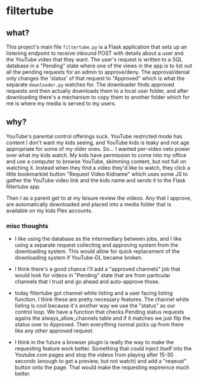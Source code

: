 # filtertube

## what? 

This project's main file `filtertube.py` is a Flask application that sets up an listening endpoint to receive inbound POST with details about a user and the YouTube video that they want.  The user's request is written to a SQL database in a "Pending" state where one of the views in the app is to list out all the pending requests for an admin to approve/deny.   The approval/denial only changes the 'status' of that request to "Approved"  which is what the separate `downloader.py` watches for.   The downloader finds approved requests and then actually downloads them to a local user folder, and after downloading there's a mechanism to copy them to another folder which for me is where my media is served to my users. 

## why? 

YouTube's parental control offerings suck. YouTube restricted mode has content I don't want my kids seeing, and YouTube kids is leaky and not age appropriate for some of my older ones.   So... I wanted per-video veto power over what my kids watch.  My kids have permission to come into my office and use a computer to browse YouTube, skimming content, but not full on watching it.  Instead when they find a video they'd like to watch, they click a little bookmarklet button "Request Video Kidname" which uses some JS to gather the YouTube video link and the kids name and sends it to the Flask filtertube app. 

Then I as a parent get to at my leisure review the videos.  Any that I approve, are automatically downloaded and placed into a media folder that is available on my kids Plex accounts. 

### misc thoughts

- I like using the database as the intermediary between jobs, and I like using a separate request collecting and approving system from the downloading system.   This would allow for quick replacement of the downloading system if YouTube-DL became broken.
- I think there's a good chance I'll add a "approved channels" job that would look for videos in "Pending" state that are from particular channels that I trust and go ahead and auto-approve those. 

- today filtertube got channel white listing and a user facing listing function.  I think these are pretty necessary features.  The channel white listing is cool because it's another way we use the "status" as our control loop.  We have a function that checks Pending status requests agains the always_allow_channels table and if it matches we just flip the status over to Approved.   Then everything normal picks up from there like any other approved request. 

- I think in the future a browser plugin is really the way to make the requesting feature work better.  Something that could inject itself into the Youtube.com pages and stop the videos from playing after 15-30 seconds (enough to get a preview, but not watch) and add a "reqeust" button onto the page.  That would make the requesting expireince much better. 